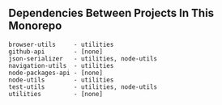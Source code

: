 ## Dependencies Between Projects In This Monorepo

```
browser-utils     - utilities
github-api        - [none]
json-serializer   - utilities, node-utils
navigation-utils  - utilities
node-packages-api - [none]
node-utils        - utilities
test-utils        - utilities, node-utils
utilities         - [none]
```
